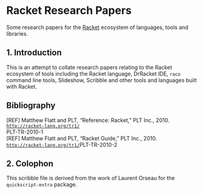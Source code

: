 # Racket Research Papers

Some research papers for the [Racket](https://racket-lang.org/)
ecosystem of languages, tools and libraries.

## 1. Introduction

This is an attempt to collate research papers relating to the Racket
ecosystem of tools including the Racket language, DrRacket IDE, `raco`
command line tools, Slideshow, Scribble and other tools and languages
built with Racket.

## Bibliography

\[REF\] Matthew Flatt and PLT, “Reference: Racket,” PLT Inc., 2010.              
        [`http://racket-lang.org/tr1/`](http://racket-lang.org/tr1/)             
        PLT-TR-2010-1                                                            
\[REF\] Matthew Flatt and PLT, “Racket Guide,” PLT Inc., 2010.                   
        [`http://racket-lang.org/tr1/`](http://racket-lang.org/tr1/)PLT-TR-2010-2

## 2. Colophon

This scribble file is derived from the work of Laurent Orseau for the
`quickscript-extra` package.
